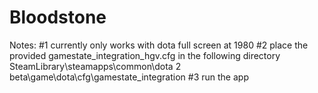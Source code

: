 # Bloodstone

Notes: 
#1 currently only works with dota full screen at 1980
#2 place the provided gamestate_integration_hgv.cfg in the following directory
SteamLibrary\steamapps\common\dota 2 beta\game\dota\cfg\gamestate_integration
#3 run the app
